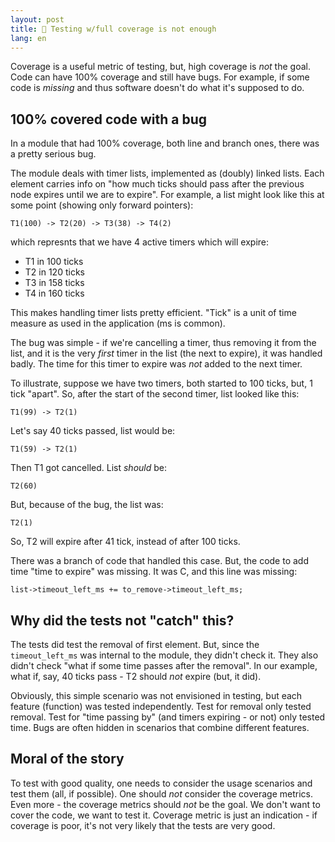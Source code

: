 ```yaml
---
layout: post
title: 🧪 Testing w/full coverage is not enough
lang: en
---
```


Coverage is a useful metric of testing, but, high coverage is _not_
the goal.  Code can have 100% coverage and still have bugs.  For
example, if some code is _missing_ and thus software doesn't do what
it's supposed to do.

## 100% covered code with a bug

In a module that had 100% coverage, both line and branch ones, there
was a pretty serious bug.

The module deals with timer lists, implemented as (doubly) linked
lists.  Each element carries info on "how much ticks should pass after
the previous node expires until we are to expire".  For example, a
list might look like this at some point (showing only forward
pointers):

    T1(100) -> T2(20) -> T3(38) -> T4(2)

which represnts that we have 4 active timers which will expire:

* T1 in 100 ticks
* T2 in 120 ticks
* T3 in 158 ticks
* T4 in 160 ticks

This makes handling timer lists pretty efficient. "Tick" is a unit of
time measure as used in the application (ms is common).

The bug was simple - if we're cancelling a timer, thus removing it
from the list, and it is the very _first_ timer in the list (the
next to expire), it was handled badly. The time for this timer
to expire was _not_ added to the next timer.

To illustrate, suppose we have two timers, both started to 100 ticks,
but, 1 tick "apart". So, after the start of the second timer, list
looked like this:

    T1(99) -> T2(1)

Let's say 40 ticks passed, list would be:

    T1(59) -> T2(1)

Then T1 got cancelled. List _should_ be:

    T2(60)
	
But, because of the bug, the list was:

    T2(1)
	
So, T2 will expire after 41 tick, instead of after 100 ticks.
	
There was a branch of code that handled this case. But, the code
to add time "time to expire" was missing. It was C, and this line
was missing:

    list->timeout_left_ms += to_remove->timeout_left_ms;

## Why did the tests not "catch" this?

The tests did test the removal of first element. But, since the
`timeout_left_ms` was internal to the module, they didn't check it.
They also didn't check "what if some time passes after the removal".
In our example, what if, say, 40 ticks pass - T2 should _not_ expire
(but, it did).

Obviously, this simple scenario was not envisioned in testing, but
each feature (function) was tested independently. Test for removal
only tested removal. Test for "time passing by" (and timers expiring -
or not) only tested time. Bugs are often hidden in scenarios that
combine different features.


## Moral of the story

To test with good quality, one needs to consider the usage scenarios
and test them (all, if possible). One should _not_ consider the
coverage metrics. Even more - the coverage metrics should _not_ be the
goal.  We don't want to cover the code, we want to test it. Coverage
metric is just an indication - if coverage is poor, it's not very
likely that the tests are very good.
